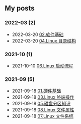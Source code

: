 ## My posts  
### **2022-03** (2)  
- 2022-03-20 [02.软件基础](https://blog.x2b.net/2759544459/)  
- 2022-03-20 [04.Linux 目录结构](https://blog.x2b.net/4087499240/)  
  
  
### **2021-10** (1)  
- 2021-10-10 [06.Linux 启动流程](https://blog.x2b.net/3373647732/)  
  
  
### **2021-09** (5)  
- 2021-09-18 [01.硬件基础](https://blog.x2b.net/3847559470/)  
- 2021-09-18 [03.Linux 终端操作](https://blog.x2b.net/1784829336/)  
- 2021-09-18 [05.磁盘分区知识](https://blog.x2b.net/3200821655/)  
- 2021-09-18 [08.Linux 文件属性](https://blog.x2b.net/1872252014/)  
- 2021-09-18 [07.Linux 文件系统](https://blog.x2b.net/2794564793/)  
  
